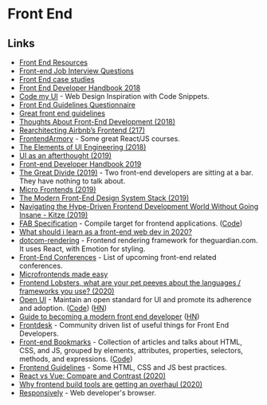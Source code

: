 # Front End

## Links

* [Front End Resources](https://enboard.co/frontend/)
* [Front-end Job Interview Questions](https://github.com/h5bp/Front-end-Developer-Interview-Questions)
* [Front End case studies](https://github.com/andrew--r/frontend-case-studies)
* [Front End Developer Handbook 2018](https://frontendmasters.com/books/front-end-handbook/2018/)
* [Code my UI](https://codemyui.com) - Web Design Inspiration with Code Snippets.
* [Front End Guidelines Questionnaire](https://github.com/bradfrost/frontend-guidelines-questionnaire)
* [Great front end guidelines](https://github.com/rvolosatovs/turtlitto/blob/master/DEVELOPMENT.md#frontend-guidelines)
* [Thoughts About Front-End Development \(2018\)](https://reading.supply/@jim/thoughts-about-front-end-development-2WwhaP)
* [Rearchitecting Airbnb’s Frontend \(217\)](https://medium.com/airbnb-engineering/rearchitecting-airbnbs-frontend-5e213efc24d2)
* [FrontendArmory](https://frontarm.com/) - Some great React/JS courses.
* [The Elements of UI Engineering \(2018\)](https://overreacted.io/the-elements-of-ui-engineering/)
* [UI as an afterthought \(2019\)](https://michel.codes/blogs/ui-as-an-afterthought)
* [Front-end Developer Handbook 2019](https://frontendmasters.com/books/front-end-handbook/2019/)
* [The Great Divide \(2019\)](https://css-tricks.com/the-great-divide/) - Two front-end developers are sitting at a bar. They have nothing to talk about.
* [Micro Frontends \(2019\)](https://martinfowler.com/articles/micro-frontends.html)
* [The Modern Front-End Design System Stack \(2019\)](https://jxnblk.com/blog/the-modern-front-end-design-system/)
* [Navigating the Hype-Driven Frontend Development World Without Going Insane - Kitze \(2019\)](https://www.youtube.com/watch?v=u2WtILkz0fI)
* [FAB Specification](https://fab.dev/) - Compile target for frontend applications. \([Code](https://github.com/fab-spec/fab)\)
* [What should i learn as a front-end web dev in 2020?](https://www.reddit.com/r/webdev/comments/ed5aoj/what_should_i_learn_as_a_frontend_web_dev_in_2020/)
* [dotcom-rendering](https://github.com/guardian/dotcom-rendering) - Frontend rendering framework for theguardian.com. It uses React, with Emotion for styling.
* [Front-End Conferences](https://github.com/frontendfront/front-end-conferences) - List of upcoming front-end related conferences.
* [Microfrontends made easy](https://github.com/single-spa/single-spa)
* [Frontend Lobsters, what are your pet peeves about the languages / frameworks you use? \(2020\)](https://lobste.rs/s/7jwneg/frontend_lobsters_what_are_your_pet)
* [Open UI](https://open-ui.org) - Maintain an open standard for UI and promote its adherence and adoption. \([Code](https://github.com/WICG/open-ui)\) \([HN](https://news.ycombinator.com/item?id=22731898)\)
* [Guide to becoming a modern front end developer](https://roadmap.sh/frontend) \([HN](https://news.ycombinator.com/item?id=22765861)\)
* [Frontdesk](https://github.com/miripiruni/frontdesk) - Community driven list of useful things for Front End Developers.
* [Front-end Bookmarks](https://www.frontendbookmarks.com/) - Collection of articles and talks about HTML, CSS, and JS, grouped by elements, attributes, properties, selectors, methods, and expressions. \([Code](https://github.com/matuzo/front-end-bookmarks)\)
* [Frontend Guidelines](https://github.com/bendc/frontend-guidelines) - Some HTML, CSS and JS best practices.
* [React vs Vue: Compare and Contrast \(2020\)](https://dev.to/ben/react-vs-vue-compare-and-contrast-13jp)
* [Why frontend build tools are getting an overhaul \(2020\)](https://www.youtube.com/watch?v=5F_k9q9HbAc)
* [Responsively](https://responsively.app/) - Web developer's browser.

